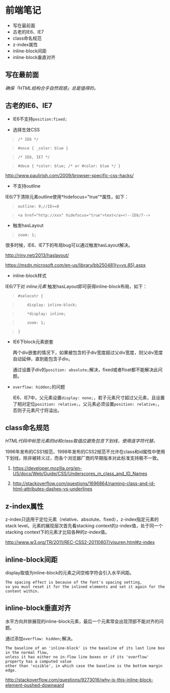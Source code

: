 # 前端笔记 #
- 写在最前面
- 古老的IE6、IE7
- class命名规范
- z-index属性
- inline-block间距
- inline-block垂直对齐

## 写在最前面 ##

*确保「HTML结构合乎自然观感」总是值得的。*

## 古老的IE6、IE7 ##

- IE6不支持`position:fixed;`

- 选择生效CSS

>    `/* IE6 */`

>    `#once { _color: blue }`

>    `/* IE6, IE7 */`

>    `#doce { *color: blue; /* or #color: blue */ }`

<http://www.paulirish.com/2009/browser-specific-css-hacks/> 

- 不支持outline

IE6/7下清除元素outline使用*hidefocus="true"*属性，如下：

>    `outline: 0;//IE>=8`

>    `<a href="http://xxx" hidefocus="true">text</a><!--IE6/7-->`


- 触发hasLayout

>    `zoom: 1;`

很多时候，IE6、IE7下的布局bug可以通过触发hasLayout解决。

<http://riny.net/2013/haslayout/>

<https://msdn.microsoft.com/en-us/library/bb250481(v=vs.85).aspx>

- inline-block样式

IE6/7下对 *inline元素* 触发hasLayout即可获得inline-block布局，如下：

>    `#selecotr {`

>    `    display: inline-block;`

>    `    *display: inline;`

>    `    zoom: 1;`

>    `}`


- IE6下block元素嵌套

    两个div嵌套的情况下，如果被包含的子div宽度超过父div宽度，则父div宽度自动延伸，直到能包含子div。

    通过设置子div的`position: absolute;`解决，fixed或者float都不能解决此问题。

- `overflow: hidden;`的问题

    IE6、IE7中，父元素设置`display: none;`，若子元素尺寸超过父元素，且设置了相对定位`position: relative;`，父元素必须设置`position: relative;`，否则子元素尺寸将溢出。

## class命名规范 ##

*HTML代码中标签元素的id和class取值应避免包含下划线，使用连字符代替。*

1996年发布的CSS1规范，1998年发布的CSS2规范不允许在class和id属性中使用下划线，除非被转义过，而各个浏览器厂商的早期版本对此标准支持极不一致。

1. <https://developer.mozilla.org/en-US/docs/Web/Guide/CSS/Underscores_in_class_and_ID_Names>

2. <http://stackoverflow.com/questions/1696864/naming-class-and-id-html-attributes-dashes-vs-underlines>

## z-index属性 ##

z-index只适用于定位元素（relative、absolute、fixed），z-index指定元素的stack level。元素的展现层次首先看stacking context的z-index值，处于同一个stacking context下的元素才比较各种的z-index值。

<http://www.w3.org/TR/2011/REC-CSS2-20110607/visuren.html#z-index>

## inline-block间距 ##

display取值为inline-block的元素之间空格字符会引入水平间距。

    The spacing effect is because of the font's spacing setting, 
    so you must reset it for the inlined elements and set it again for the content within.

## inline-block垂直对齐 ##

水平方向并排展现的inline-block元素，最后一个元素常会出现顶部不能对齐的问题。

通过添加`overflow: hidden;`解决。

    The baseline of an 'inline-block' is the baseline of its last line box in the normal flow, 
    unless it has either no in-flow line boxes or if its 'overflow' property has a computed value 
    other than 'visible', in which case the baseline is the bottom margin edge.

<http://stackoverflow.com/questions/9273016/why-is-this-inline-block-element-pushed-downward>

